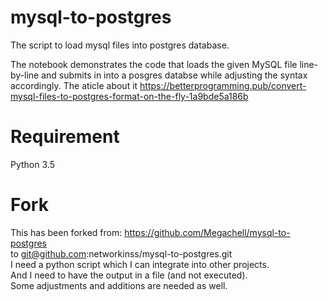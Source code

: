# mysql-to-postgres

The script to load mysql files into postgres database.

The notebook demonstrates the code that loads the given MySQL file line-by-line and submits in into a posgres databse
while adjusting the syntax accordingly.
The aticle about it https://betterprogramming.pub/convert-mysql-files-to-postgres-format-on-the-fly-1a9bde5a186b

# Requirement

Python 3.5

# Fork

This has been forked from: https://github.com/Megachell/mysql-to-postgres  
to git@github.com:networkinss/mysql-to-postgres.git  
I need a python script which I can integrate into other projects.   
And I need to have the output in a file (and not executed).  
Some adjustments and additions are needed as well.  


